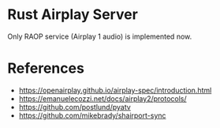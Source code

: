# Rust Airplay Server

Only RAOP service (Airplay 1 audio) is implemented now.

# References

- https://openairplay.github.io/airplay-spec/introduction.html
- https://emanuelecozzi.net/docs/airplay2/protocols/
- https://github.com/postlund/pyatv
- https://github.com/mikebrady/shairport-sync
